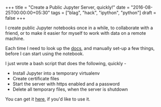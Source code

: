+++
title = "Create a Public Jupyter Server, quickly!"
date = "2016-08-25T00:00:00+05:30"
tags = ["blag", "hack", "ipython", "python"]
draft = false
+++

I create public Jupyter notebooks once in a while, to collaborate with a
friend, or to make it easier for myself to work with data on a remote machine.

Each time I need to look up the [docs](http://jupyter-notebook.readthedocs.io/en/latest/public_server.html), and manually set-up a few things, before
I can start using the notebook.

I just wrote a bash script that does the following, quickly -

-   Install Jupyter into a temporary virtualenv
-   Create certificate files
-   Start the server with https enabled and a password
-   Delete all temporary files, when the server is shutdown

<script src="https://gist-it.appspot.com/github/punchagan/dot-files/blob/master/bin/jupyter-server.sh"></script>

You can get it [here](https://github.com/punchagan/dot-files/blob/master/bin/jupyter-server.sh), if you'd like to use it.
